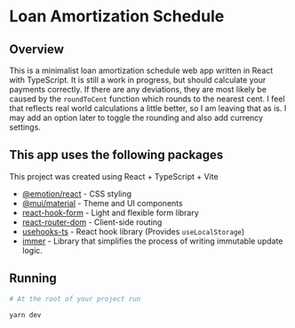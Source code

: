# Loan Amortization Schedule

## Overview

This is a minimalist loan amortization schedule web app written in React with TypeScript. It is
still a work in progress, but should calculate your payments correctly. If there are any
deviations, they are most likely be caused by the `roundToCent` function which rounds to the
nearest cent. I feel that reflects real world calculations a little better, so I am leaving that
as is. I may add an option later to toggle the rounding and also add currency settings.

## This app uses the following packages

This project was created using React + TypeScript + Vite

- [@emotion/react](<https://emotion.sh/>) - CSS styling
- [@mui/material](https://mui.com/material-ui/) - Theme and UI components
- [react-hook-form](https://react-hook-form.com/) - Light and flexible form library
- [react-router-dom](https://reactrouter.com/) - Client-side routing
- [usehooks-ts](https://usehooks-ts.com/) - React hook library (Provides `useLocalStorage`)
- [immer](https://immerjs.github.io/immer/) - Library that simplifies the process of writing immutable update logic.

## Running

```bash
# At the root of your project run

yarn dev
```
